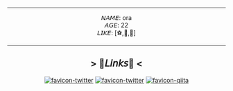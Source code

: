 <div align='center'>

<hr>
𝘕𝘈𝘔𝘌: ora <br>
𝘈𝘎𝘌:  22 <br>
𝘓𝘐𝘒𝘌: [⚽,🥐,📖]
<hr>
  
  ## > 📑𝘓𝘪𝘯𝘬𝘴📑 <

[![favicon-twitter]()](https://ora-hp.onrender.com/) 
[![favicon-twitter](https://github.com/ulxsth/ulxsth/assets/114195789/448845ff-82ad-4755-82dc-2014d3ecec3f)]() 
[![favicon-qiita](https://user-images.githubusercontent.com/114195789/213505616-0ba4e475-0a15-4b5c-a733-6ccff19a342d.png)](https://qiita.com/ora_yoshito)


</div>
